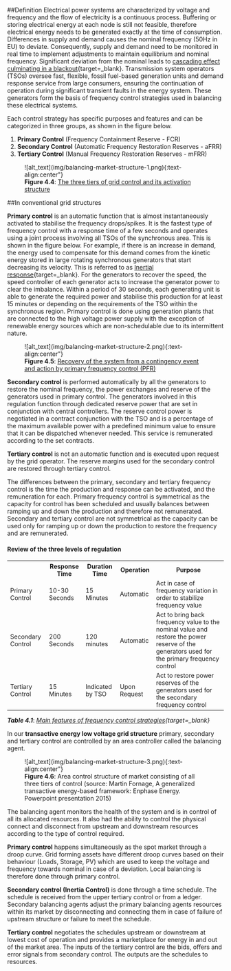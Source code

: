 ##Definition
Electrical power systems are characterized by voltage and frequency and the flow of electricity is a continuous process. Buffering or storing electrical energy at each node is still not feasible, therefore electrical energy needs to be generated exactly at the time of consumption. Differences in supply and demand causes the nominal frequency (50Hz in EU) to deviate. Consequently, supply and demand need to be monitored in real time to implement adjustments to maintain equilibrium and nominal frequency. Significant deviation from the nominal leads to [cascading effect culminating in a blackout](https://fsr.eui.eu/publications/?handle=1814/67610){target=_blank}. Transmission system operators (TSOs) oversee fast, flexible, fossil fuel-based generation units and demand response service from large consumers, ensuring the continuation of operation during significant transient faults in the energy system. These generators form the basis of frequency control strategies used in balancing these electrical systems.

Each control strategy has specific purposes and features and can be categorized in three groups, as shown in the figure below.

1. **Primary Control** (Frequency Containment Reserve - FCR)
2. **Secondary Control** (Automatic Frequency Restoration Reserves - aFRR)
3. **Tertiary Control** (Manual Frequency Restoration Reserves - mFRR)

<figure markdown>
  ![alt_text](img/balancing-market-structure-1.png){:text-align:center"}
  <figcaption><b>Figure 4.4</b>: <a href="http://citeseerx.ist.psu.edu/viewdoc/summary?doi=10.1.1.126.3675">The three tiers of grid control and its activation structure</a>
</figcaption>
</figure>

##In conventional grid structures

**Primary control** is an automatic function that is almost instantaneously activated to stabilise the frequency drops/spikes. It is the fastest type of frequency control with a response time of a few seconds and operates using a joint process involving all TSOs of the synchronous area. This is shown in the figure below. For example, if there is an increase in demand, the energy used to compensate for this demand comes from the kinetic energy stored in large rotating synchronous generators that start decreasing its velocity. This is referred to as [Inertial response](https://eepower.com/technical-articles/frequency-control-in-a-power-system/#){target=_blank}. For the generators to recover the speed, the speed controller of each generator acts to increase the generator power to clear the imbalance. Within a period of 30 seconds, each generating unit is able to generate the required power and stabilise this production for at least 15 minutes or depending on the requirements of the TSO within the synchronous region. Primary control is done using generation plants that are connected to the high voltage power supply with the exception of renewable energy sources which are non-schedulable due to its intermittent nature.

<figure markdown>
  ![alt_text](img/balancing-market-structure-2.png){:text-align:center"}
  <figcaption><b>Figure 4.5</b>: <a href="https://www.nrel.gov/news/program/2020/inertia-and-the-power-grid-a-guide-without-the-spin.html">Recovery of the system from a contingency event and action by primary frequency control (PFR)</a>
</figcaption>
</figure>


**Secondary control** is performed automatically by all the generators to restore the nominal frequency, the power exchanges and reserve of the generators used in primary control. The generators involved in this regulation function through dedicated reserve power that are set in conjunction with central controllers. The reserve control power is negotiated in a contract conjunction with the TSO and is a percentage of the maximum available power with a predefined minimum value to ensure that it can be dispatched whenever needed. This service is remunerated according to the set contracts.

**Tertiary control** is not an automatic function and is executed upon request by the grid operator. The reserve margins used for the secondary control are restored through tertiary control.

The differences between the primary, secondary and tertiary frequency control is the time the production and response can be activated, and the remuneration for each. Primary frequency control is symmetrical as the capacity for control has been scheduled and usually balances between ramping up and down the production and therefore not remunerated. Secondary and tertiary control are not symmetrical as the capacity can be used only for ramping up or down the production to restore the frequency and are remunerated.

#### Review of the three levels of regulation

<table class="table">
  <tr>
   <th>
   </th>
   <th>Response Time
   </th>
   <th>Duration Time
   </th>
   <th>Operation
   </th>
   <th>Purpose
   </th>
  </tr>
  <tr>
   <td>Primary Control
   </td>
   <td>10-30 Seconds
   </td>
   <td>15 Minutes
   </td>
   <td>Automatic
   </td>
   <td>Act in case of frequency variation in order to stabilize frequency value
   </td>
  </tr>
  <tr>
   <td>Secondary Control
   </td>
   <td>200 Seconds
   </td>
   <td>120 minutes
   </td>
   <td>Automatic
   </td>
   <td>Act to bring back frequency value to the nominal value and restore the power reserve of the generators used for the primary frequency control
   </td>
  </tr>
  <tr>
   <td>Tertiary Control
   </td>
   <td>15 Minutes
   </td>
   <td>Indicated by TSO
   </td>
   <td>Upon Request
   </td>
   <td>Act to restore power reserves of the generators used for the secondary frequency control
   </td>
  </tr>
</table>

***Table 4.1***: *[Main features of frequency control strategies](https://eepower.com/technical-articles/frequency-control-in-a-power-system/#){target=_blank}*

In our **transactive energy low voltage grid structure** primary, secondary and tertiary control are controlled by an area controller called the balancing agent.

<figure markdown>
  ![alt_text](img/balancing-market-structure-3.png){:text-align:center"}
  <figcaption><b>Figure 4.6</b>: Area control structure of market consisting of all three tiers of control (source: Martin Fornage, A generalized transactive energy-based framework: Enphase Energy. Powerpoint presentation 2015)
</figcaption>
</figure>

The balancing agent monitors the health of the system and is in control of all its allocated resources. It also had the ability to control the physical connect and disconnect from upstream and downstream resources according to the type of control required.

**Primary control** happens simultaneously as the spot market through a droop curve. Grid forming assets have different droop curves based on their behaviour (Loads, Storage, PV) which are used to keep the voltage and frequency towards nominal in case of a deviation. Local balancing is therefore done through primary control.

**Secondary control (Inertia Control)** is done through a time schedule. The schedule is received from the upper tertiary control or from a ledger. Secondary balancing agents adjust the primary balancing agents resources within its market by disconnecting and connecting them in case of failure of upstream structure or failure to meet the schedule.

**Tertiary control** negotiates the schedules upstream or downstream at lowest cost of operation and provides a marketplace for energy in and out of the market area. The inputs of the tertiary control are the bids, offers and error signals from secondary control. The outputs are the schedules to resources.
